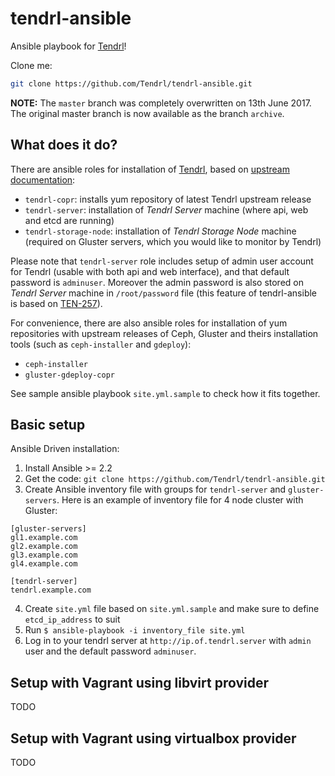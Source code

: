 tendrl-ansible
==============

Ansible playbook for [Tendrl](http://tendrl.org/)!

Clone me:

```bash
git clone https://github.com/Tendrl/tendrl-ansible.git
```


**NOTE:** The `master` branch was completely overwritten on 13th June 2017. The original master branch is now available as the branch `archive`.


## What does it do?

There are ansible roles for installation of [Tendrl](http://tendrl.org/), based
on [upstream documentation](https://github.com/Tendrl/documentation/wiki/Tendrl-Package-Installation-Reference):

* `tendrl-copr`: installs yum repository of latest Tendrl upstream release
* `tendrl-server`: installation of *Tendrl Server* machine (where api, web and
   etcd are running)
* `tendrl-storage-node`: installation of *Tendrl Storage Node* machine
   (required on Gluster servers, which you would like to monitor by
   Tendrl)

Please note that `tendrl-server` role includes setup of admin user account for
Tendrl (usable with both api and web interface), and that default
password is ``adminuser``. Moreover the admin password is also
stored on *Tendrl Server* machine in `/root/password` file (this feature of
tendrl-ansible is based
on [TEN-257](https://tendrl.atlassian.net/browse/TEN-257)).

For convenience, there are also ansible roles for installation of yum
repositories with upstream releases of Ceph, Gluster and theirs installation
tools (such as `ceph-installer` and `gdeploy`):

* `ceph-installer`
* `gluster-gdeploy-copr`

See sample ansible playbook `site.yml.sample` to check how it fits together.

## Basic setup

Ansible Driven installation:

1) Install Ansible >= 2.2
2) Get the code: `git clone https://github.com/Tendrl/tendrl-ansible.git`
3) Create Ansible inventory file with groups for `tendrl-server`
   and `gluster-servers`. Here is an example of inventory
   file for 4 node cluster with Gluster:

```
[gluster-servers]
gl1.example.com
gl2.example.com
gl3.example.com
gl4.example.com

[tendrl-server]
tendrl.example.com
```

4) Create `site.yml` file based on `site.yml.sample` and make sure to
   define `etcd_ip_address` to suit
5) Run `$ ansible-playbook -i inventory_file site.yml`
6) Log in to your tendrl server at ``http://ip.of.tendrl.server`` with
   ``admin`` user and the default password ``adminuser``.

## Setup with Vagrant using libvirt provider

TODO

## Setup with Vagrant using virtualbox provider

TODO
